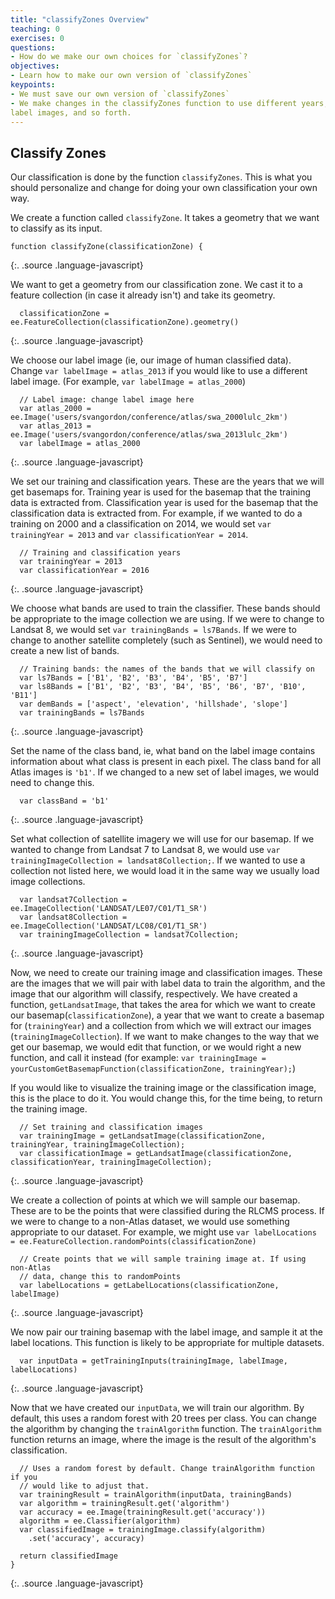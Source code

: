 ```yaml
---
title: "classifyZones Overview"
teaching: 0
exercises: 0
questions:
- How do we make our own choices for `classifyZones`?
objectives:
- Learn how to make our own version of `classifyZones`
keypoints:
- We must save our own version of `classifyZones`
- We make changes in the classifyZones function to use different years, different
label images, and so forth.
---
```


## Classify Zones

Our classification is done by the function `classifyZones`. This is what you should personalize and change for doing your own classification your own way.

We create a function called `classifyZone`. It takes a geometry that we want to classify as its input.
~~~
function classifyZone(classificationZone) {
~~~
{:. .source .language-javascript}

We want to get a geometry from our classification zone. We cast it to a feature collection (in case it already isn't) and take its geometry.
~~~
  classificationZone = ee.FeatureCollection(classificationZone).geometry()
~~~
{:. .source .language-javascript}

We choose our label image (ie, our image of human classified data). Change `var labelImage = atlas_2013` if you would like to use a different label image. (For example, `var labelImage = atlas_2000`)
~~~
  // Label image: change label image here
  var atlas_2000 = ee.Image('users/svangordon/conference/atlas/swa_2000lulc_2km')
  var atlas_2013 = ee.Image('users/svangordon/conference/atlas/swa_2013lulc_2km')
  var labelImage = atlas_2000
~~~
{:. .source .language-javascript}

We set our training and classification years. These are the years that we will get basemaps for. Training year is used for the basemap that the training data is extracted from. Classification year is used for the basemap that the classification data is extracted from. For example, if we wanted to do a training on 2000 and a classification on 2014, we would set `var trainingYear = 2013` and `var classificationYear = 2014`.
~~~
  // Training and classification years
  var trainingYear = 2013
  var classificationYear = 2016
~~~
{:. .source .language-javascript}

We choose what bands are used to train the classifier. These bands should be appropriate to the image collection we are using. If we were to change to Landsat 8, we would set `var trainingBands = ls7Bands`. If we were to change to another satellite completely (such as Sentinel), we would need to create a new list of bands.
~~~
  // Training bands: the names of the bands that we will classify on
  var ls7Bands = ['B1', 'B2', 'B3', 'B4', 'B5', 'B7']
  var ls8Bands = ['B1', 'B2', 'B3', 'B4', 'B5', 'B6', 'B7', 'B10', 'B11']
  var demBands = ['aspect', 'elevation', 'hillshade', 'slope']
  var trainingBands = ls7Bands
~~~
{:. .source .language-javascript}

Set the name of the class band, ie, what band on the label image contains information about what class is present in each pixel. The class band for all Atlas images is `'b1'`. If we changed to a new set of label images, we would need to change this.
~~~
  var classBand = 'b1'
~~~
{:. .source .language-javascript}

Set what collection of satellite imagery we will use for our basemap. If we wanted to change from Landsat 7 to Landsat 8, we would use `var trainingImageCollection = landsat8Collection;`. If we wanted to use a collection not listed here, we would load it in the same way we usually load image collections.
~~~
  var landsat7Collection = ee.ImageCollection('LANDSAT/LE07/C01/T1_SR')
  var landsat8Collection = ee.ImageCollection('LANDSAT/LC08/C01/T1_SR')
  var trainingImageCollection = landsat7Collection;
~~~
{:. .source .language-javascript}

Now, we need to create our training image and classification images. These are the images that we will pair with label data to train the algorithm, and the image that our algorithm will classify, respectively. We have created a function, `getLandsatImage`, that takes the area for which we want to create our basemap(`classificationZone`), a year that we want to create a basemap for (`trainingYear`) and a collection from which we will extract our images (`trainingImageCollection`). If we want to make changes to the way that we get our basemap, we would edit that function, or we would right a new function, and call it instead (for example: `var trainingImage = yourCustomGetBasemapFunction(classificationZone, trainingYear);`)

If you would like to visualize the training image or the classification image, this is the place to do it. You would change this, for the time being, to return the training image.
~~~
  // Set training and classification images
  var trainingImage = getLandsatImage(classificationZone, trainingYear, trainingImageCollection);
  var classificationImage = getLandsatImage(classificationZone, classificationYear, trainingImageCollection);
~~~
{:. .source .language-javascript}

We create a collection of points at which we will sample our basemap. These are to be the points that were classified during the RLCMS process. If we were to change to a non-Atlas dataset, we would use something appropriate to our dataset. For example, we might use `var labelLocations = ee.FeatureCollection.randomPoints(classificationZone)`
~~~
  // Create points that we will sample training image at. If using non-Atlas
  // data, change this to randomPoints
  var labelLocations = getLabelLocations(classificationZone, labelImage)
~~~
{:. .source .language-javascript}

We now pair our training basemap with the label image, and sample it at the label locations. This function is likely to be appropriate for multiple datasets.
~~~
  var inputData = getTrainingInputs(trainingImage, labelImage, labelLocations)
~~~
{:. .source .language-javascript}

Now that we have created our `inputData`, we will train our algorithm. By default, this uses a random forest with 20 trees per class. You can change the algorithm by changing the `trainAlgorithm` function. The `trainAlgorithm` function returns an image, where the image is the result of the algorithm's classification. 
~~~
  // Uses a random forest by default. Change trainAlgorithm function if you
  // would like to adjust that.
  var trainingResult = trainAlgorithm(inputData, trainingBands)
  var algorithm = trainingResult.get('algorithm')
  var accuracy = ee.Image(trainingResult.get('accuracy'))
  algorithm = ee.Classifier(algorithm)
  var classifiedImage = trainingImage.classify(algorithm)
    .set('accuracy', accuracy)

  return classifiedImage
}
~~~
{:. .source .language-javascript}
